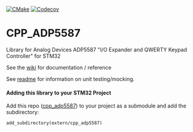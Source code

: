 [![CMake](https://github.com/cracked-machine/cpp_adp5587/actions/workflows/cmake.yml/badge.svg)](https://github.com/cracked-machine/cpp_adp5587/actions/workflows/cmake.yml)
[![Codecov](https://img.shields.io/codecov/c/github/cracked-machine/cpp_adp5587)](https://app.codecov.io/gh/cracked-machine/cpp_adp5587)


# CPP_ADP5587
Library for Analog Devices ADP5587 "I/O Expander and QWERTY Keypad Controller" for STM32

See the [wiki](https://github.com/cracked-machine/cpp_adp5587/wiki) for documentation / reference

See [readme](tests) for information on unit testing/mocking.


#### Adding this library to your STM32 Project

Add this repo ([cpp_adp5587](https://github.com/cracked-machine/cpp_adp5587.git)) to your project as a submodule and add the subdirectory:

```
add_subdirectory(extern/cpp_adp5587)
```



